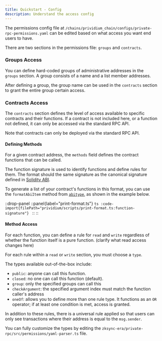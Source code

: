 ```yaml
---
title: Quickstart - Config
description: Understand the access config
---
```


The permissions config file at
`/chains/prividium_chain/configs/private-rpc-permissions.yaml`
can be edited based on what access you want end users to have.

There are two sections in the permissions file: `groups` and `contracts`.

### Groups Access

You can define hard-coded groups of administrative addresses in the `groups` section.
A group consists of a name and a list member addresses.

After defining a group,
the group name can be used in the `contracts` section to grant the entire group certain access.

### Contracts Access

The `contracts` section defines the level of access available to specific contracts and their functions.
If a contract is not included here, or a function not defined,
it can only be accessed via the standard RPC API.

Note that contracts can only be deployed via the standard RPC API.

#### Defining Methods

For a given contract address, the `methods` field defines the contract functions that can be called.

The function signature is used to identify functions and define rules for them.
The format should the same signature as the canonical signature defined in [Solidity ABI](https://docs.soliditylang.org/en/latest/abi-spec.html).

To generate a list of your contract's functions in this format,
you can use the `formatAbiItem` method from [`abitype`](https://abitype.dev/api/human#formatabiitem-1),
as shown in the example below.

::drop-panel
  ::panel{label="print-format.ts"}
    ```ts
    :code-import{filePath="prividium/scripts/print-format.ts:function-signature"}
    ```
  ::
::

#### Method Access

For each function, you can define a rule for `read` and `write` regardless of whether the function itself is a pure function.
(clarify what read access changes here)

For each rule within a `read` or `write` section,
you must choose a `type`.

The types available out-of-the-box include:

- `public`: anyone can call this function.
- `closed`: no one can call this function (default).
- `group`: only the specified groups can call this
- `checkArgument`: the specified argument index must match the function caller's address
- `oneOf`: allows you to define more than one rule type.
  It functions as an `OR` operator;
  if at least one condition is met, access is granted.

In addition to these rules,
there is a universal rule applied
so that users can only see transactions where
their address is equal to the `msg.sender`.

You can fully customize the types by editing the `zksync-era/private-rpc/src/permissions/yaml-parser.ts` file.

